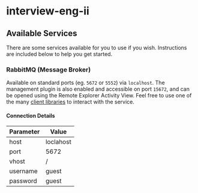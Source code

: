 # interview-eng-ii

## Available Services
There are some services available for you to use if you wish. Instructions are included below to help you get started.

### RabbitMQ (Message Broker)
Available on standard ports (eg. `5672` or `5552`) via `localhost`. The management plugin is also enabled and accessible on port `15672`, and can be opened using the Remote Explorer Activity View. Feel free to use one of the many [client libraries](https://www.rabbitmq.com/devtools.html) to interact with the service.

#### Connection Details

| Parameter | Value     |
| ----------| --------- |
| host      | loclahost |
| port      | 5672      |
| vhost     | /         |
| username  | guest     |
| password  | guest     |
